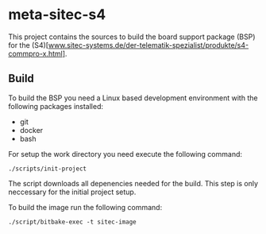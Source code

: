 # meta-sitec-s4

This project contains the sources to build the board support package (BSP) for
the (S4)[www.sitec-systems.de/der-telematik-spezialist/produkte/s4-commpro-x.html].

## Build

To build the BSP you need a Linux based development environment with the following
packages installed:

* git
* docker
* bash

For setup the work directory you need execute the following command:

```shell
./scripts/init-project
```

The script downloads all depenencies needed for the build. This step is only
neccessary for the initial project setup.

To build the image run the following command:

```shell
./script/bitbake-exec -t sitec-image
```
